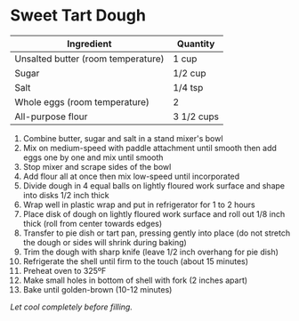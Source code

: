 Sweet Tart Dough
================

Ingredient | Quantity
---|---
Unsalted butter (room temperature) | 1 cup
Sugar | 1/2 cup
Salt | 1/4 tsp
Whole eggs (room temperature) | 2
All-purpose flour | 3 1/2 cups

1. Combine butter, sugar and salt in a stand mixer's bowl
2. Mix on medium-speed with paddle attachment until smooth then add eggs one by one and mix until smooth
3. Stop mixer and scrape sides of the bowl
4. Add flour all at once then mix low-speed until incorporated
5. Divide dough in 4 equal balls on lightly floured work surface and shape into disks 1/2 inch thick
6. Wrap well in plastic wrap and put in refrigerator for 1 to 2 hours
7. Place disk of dough on lightly floured work surface and roll out 1/8 inch thick (roll from center towards edges)
8. Transfer to pie dish or tart pan, pressing gently into place (do not stretch the dough or sides will shrink during baking)
9. Trim the dough with sharp knife (leave 1/2 inch overhang for pie dish)
10. Refrigerate the shell until firm to the touch (about 15 minutes)
11. Preheat oven to 325ºF
12. Make small holes in bottom of shell with fork (2 inches apart)
12. Bake until golden-brown (10-12 minutes)

*Let cool completely before filling.*
